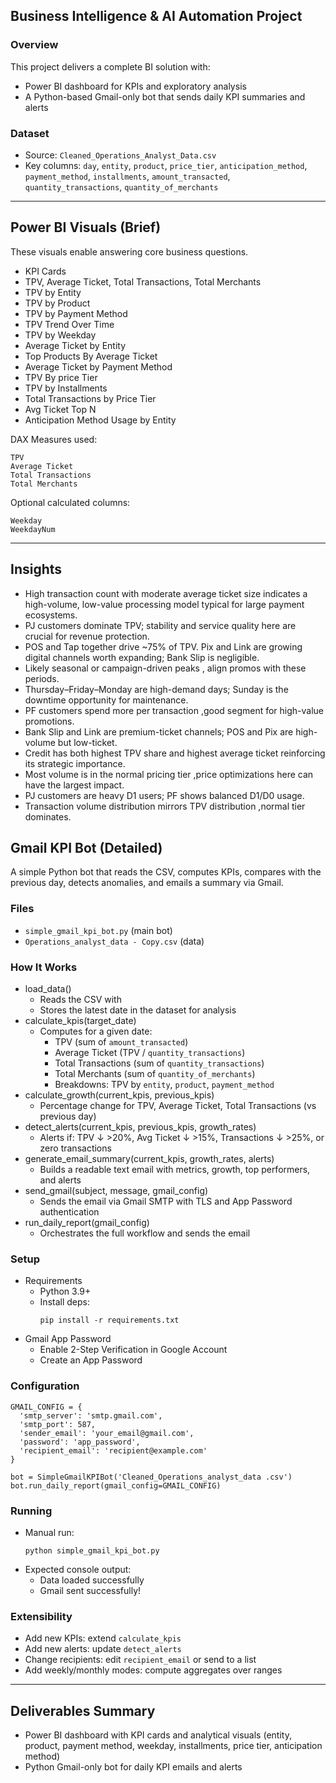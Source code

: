 ## Business Intelligence & AI Automation Project

### Overview
This project delivers a complete BI solution with:
- Power BI dashboard for KPIs and exploratory analysis
- A Python-based Gmail-only bot that sends daily KPI summaries and alerts

### Dataset
- Source: `Cleaned_Operations_Analyst_Data.csv`
- Key columns: `day`, `entity`, `product`, `price_tier`, `anticipation_method`, `payment_method`, `installments`, `amount_transacted`, `quantity_transactions`, `quantity_of_merchants`

---

## Power BI Visuals (Brief)
These visuals enable answering core business questions.

- KPI Cards
- TPV, Average Ticket, Total Transactions, Total Merchants
- TPV by Entity
- TPV by Product
- TPV by Payment Method
- TPV Trend Over Time
- TPV by Weekday
- Average Ticket by Entity
- Top Products By Average Ticket
- Average Ticket by Payment Method
- TPV By price Tier
- TPV by Installments
- Total Transactions by Price Tier
- Avg Ticket Top N
- Anticipation Method Usage by Entity
  

DAX Measures used:
```
TPV 
Average Ticket 
Total Transactions 
Total Merchants 
```

Optional calculated columns:
```
Weekday 
WeekdayNum 
```

---

## Insights 
- High transaction count with moderate average ticket size indicates a high-volume, low-value processing model typical for large payment ecosystems.
- PJ customers dominate TPV; stability and service quality here are crucial for revenue protection.
- POS and Tap together drive ~75% of TPV. Pix and Link are growing digital channels worth expanding; Bank Slip is negligible.
- Likely seasonal or campaign-driven peaks , align promos  with these periods.
- Thursday–Friday–Monday are high-demand days; Sunday is the downtime opportunity for maintenance.
- PF customers spend more per transaction ,good segment for high-value promotions.
- Bank Slip and Link are premium-ticket channels; POS and Pix are high-volume but low-ticket.
- Credit has both highest TPV share and highest average ticket reinforcing its strategic importance.
- Most volume is in the normal pricing tier ,price optimizations here can have the largest impact.
- PJ customers are heavy D1 users; PF shows balanced D1/D0 usage.
- Transaction volume distribution mirrors TPV distribution ,normal tier dominates.

## Gmail KPI Bot (Detailed)
A simple Python bot that reads the CSV, computes KPIs, compares with the previous day, detects anomalies, and emails a summary via Gmail.

### Files
- `simple_gmail_kpi_bot.py`  (main bot)
- `Operations_analyst_data - Copy.csv` (data)


### How It Works
- load_data()
  - Reads the CSV with 
  - Stores the latest date in the dataset for analysis
- calculate_kpis(target_date)
  - Computes for a given date:
    - TPV (sum of `amount_transacted`)
    - Average Ticket (TPV / `quantity_transactions`)
    - Total Transactions (sum of `quantity_transactions`)
    - Total Merchants (sum of `quantity_of_merchants`)
    - Breakdowns: TPV by `entity`, `product`, `payment_method`
- calculate_growth(current_kpis, previous_kpis)
  - Percentage change for TPV, Average Ticket, Total Transactions (vs previous day)
- detect_alerts(current_kpis, previous_kpis, growth_rates)
  - Alerts if: TPV ↓ >20%, Avg Ticket ↓ >15%, Transactions ↓ >25%, or zero transactions
- generate_email_summary(current_kpis, growth_rates, alerts)
  - Builds a readable text email with metrics, growth, top performers, and alerts
- send_gmail(subject, message, gmail_config)
  - Sends the email via Gmail SMTP with TLS and App Password authentication
- run_daily_report(gmail_config)
  - Orchestrates the full workflow and sends the email

### Setup
- Requirements
  - Python 3.9+
  - Install deps:
    ```
    pip install -r requirements.txt
    ```
- Gmail App Password
  - Enable 2-Step Verification in Google Account
  - Create an App Password 
  

### Configuration
```
GMAIL_CONFIG = {
  'smtp_server': 'smtp.gmail.com',
  'smtp_port': 587,
  'sender_email': 'your_email@gmail.com',
  'password': 'app_password',
  'recipient_email': 'recipient@example.com'
}

bot = SimpleGmailKPIBot('Cleaned_Operations_analyst_data .csv')
bot.run_daily_report(gmail_config=GMAIL_CONFIG)
```


### Running
- Manual run:
  ```
  python simple_gmail_kpi_bot.py
  ```
- Expected console output:
  - Data loaded successfully
  - Gmail sent successfully!

### Extensibility
- Add new KPIs: extend `calculate_kpis`
- Add new alerts: update `detect_alerts`
- Change recipients: edit `recipient_email` or send to a list
- Add weekly/monthly modes: compute aggregates over ranges

---

## Deliverables Summary
- Power BI dashboard with KPI cards and analytical visuals (entity, product, payment method, weekday, installments, price tier, anticipation method)
- Python Gmail-only bot for daily KPI emails and alerts

